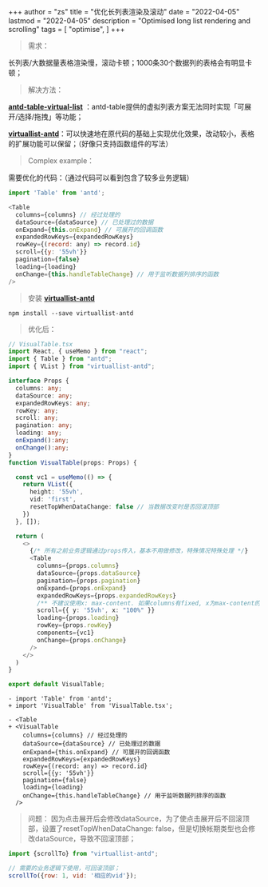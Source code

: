 +++
author = "zs"
title = "优化长列表渲染及滚动"
date = "2022-04-05"
lastmod = "2022-04-05"
description = "Optimised long list rendering and scrolling"
tags = [
    "optimise",
]
+++

>需求：

长列表/大数据量表格渲染慢，滚动卡顿；1000条30个数据列的表格会有明显卡顿；

>解决方法：

**[antd-table-virtual-list](https://ant.design/components/table-cn/#components-table-demo-virtual-list)** ：antd-table提供的虚拟列表方案无法同时实现「可展开/选择/拖拽」等功能；

**[virtuallist-antd](https://github.com/crawler-django/virtuallist-antd)**：可以快速地在原代码的基础上实现优化效果，改动较小，表格的扩展功能可以保留；（好像只支持函数组件的写法）

>Complex example：

需要优化的代码：（通过代码可以看到包含了较多业务逻辑）

```js
import 'Table' from 'antd';

<Table
  columns={columns} // 经过处理的
  dataSource={dataSource} // 已处理过的数据
  onExpand={this.onExpand} // 可展开的回调函数
  expandedRowKeys={expandedRowKeys}
  rowKey={(record: any) => record.id}
  scroll={{y: '55vh'}}
  pagination={false}
  loading={loading}
  onChange={this.handleTableChange} // 用于监听数据列排序的函数
/>
```

>安装 **[virtuallist-antd](https://github.com/crawler-django/virtuallist-antd)**

`npm install --save virtuallist-antd`

>优化后：

```ts
// VisualTable.tsx
import React, { useMemo } from "react";
import { Table } from "antd";
import { VList } from "virtuallist-antd";

interface Props {
  columns: any;
  dataSource: any;
  expandedRowKeys: any;
  rowKey: any;
  scroll: any;
  pagination: any;
  loading: any;
  onExpand():any;
  onChange():any;
}
function VisualTable(props: Props) {

  const vc1 = useMemo(() => {
    return VList({
      height: '55vh',
      vid: 'first',
      resetTopWhenDataChange: false // 当数据改变时是否回滚顶部
    })
  }, []);

  return (
    <>
      {/* 所有之前业务逻辑通过props传入，基本不用做修改，特殊情况特殊处理 */}
      <Table
        columns={props.columns}
        dataSource={props.dataSource}
        pagination={props.pagination}
        onExpand={props.onExpand}
        expandedRowKeys={props.expandedRowKeys}
        /** 不建议使用x: max-content. 如果columns有fixed, x为max-content的话. ellipsis会失效 */
        scroll={{ y: '55vh', x: "100%" }}
        loading={props.loading}
        rowKey={props.rowKey}
        components={vc1}
        onChange={props.onChange}
      />
    </>
  )
}

export default VisualTable;
```

```
- import 'Table' from 'antd';
+ import 'VisualTable' from 'VisualTable.tsx';

- <Table
+ <VisualTable
    columns={columns} // 经过处理的
    dataSource={dataSource} // 已处理过的数据
    onExpand={this.onExpand} // 可展开的回调函数
    expandedRowKeys={expandedRowKeys}
    rowKey={(record: any) => record.id}
    scroll={{y: '55vh'}}
    pagination={false}
    loading={loading}
    onChange={this.handleTableChange} // 用于监听数据列排序的函数
  />
```

>问题：
因为点击展开后会修改dataSource，为了使点击展开后不回滚顶部，设置了resetTopWhenDataChange: false，但是切换帐期类型也会修改dataSource，导致不回滚顶部；

```javascript
import {scrollTo} from "virtuallist-antd";

// 需要的业务逻辑下使用，可回滚顶部；
scrollTo({row: 1, vid: '相应的vid'});
```



